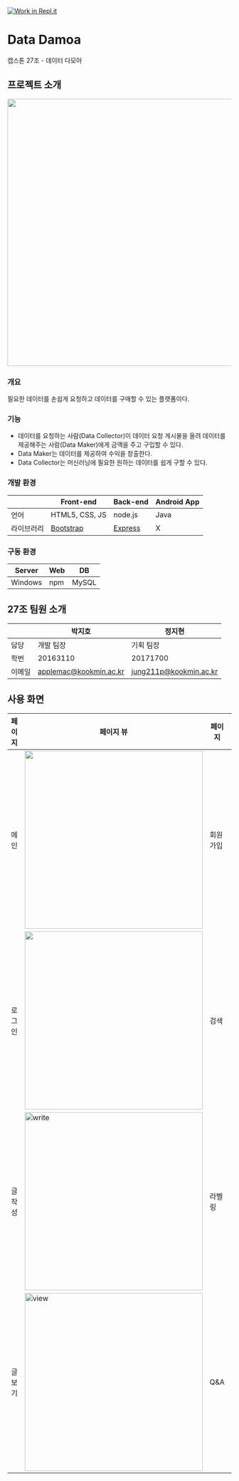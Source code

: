 [![Work in Repl.it](https://classroom.github.com/assets/work-in-replit-14baed9a392b3a25080506f3b7b6d57f295ec2978f6f33ec97e36a161684cbe9.svg)](https://classroom.github.com/online_ide?assignment_repo_id=354289&assignment_repo_type=GroupAssignmentRepo)
<!-- Data Damoa -->
# Data Damoa
캡스톤 27조 - 데이터 다모아
## 프로젝트 소개

<img width="600" src="https://user-images.githubusercontent.com/6459539/113539084-e0829300-9617-11eb-8df6-cff2dc69ff7b.png">


### 개요
필요한 데이터를 손쉽게 요청하고 데이터를 구매할 수 있는 플랫폼이다. 

### 기능
* 데이터를 요청하는 사람(Data Collector)이 데이터 요청 게시물을 올려 데이터를 제공해주는 사람(Data Maker)에게 금액을 주고 구입할 수 있다.
* Data Maker는 데이터를 제공하여 수익을 창출한다.
* Data Collector는 머신러닝에 필요한 원하는 데이터를 쉽게 구할 수 있다.

### 개발 환경
||Front-end|Back-end|Android App|
|-|-----|-----|-----|
|언어|HTML5, CSS, JS|node.js|Java|
|라이브러리|[Bootstrap](https://getbootstrap.com/)|[Express](https://expressjs.com/ko/)|X|

 
### 구동 환경
|Server|Web|DB|
|-|-|-|
|Windows|npm|MySQL|


## 27조 팀원 소개
||박지호|정지현|
|-|-----|-----|
|담당|개발 팀장|기획 팀장|
|학번|20163110|20171700|
|이메일|applemac@kookmin.ac.kr|jung211p@kookmin.ac.kr|

## 사용 화면

| 페이지 | 페이지 뷰 |페이지|페이지 뷰|
|------|-----|----|-----|
|메인|<img width="400" src="https://user-images.githubusercontent.com/6459539/113546819-b8029500-9627-11eb-9db8-7a96fc3c6085.png"> |회원가입|<img width="400" src="https://user-images.githubusercontent.com/6459539/113546904-e1232580-9627-11eb-8621-898d69db0131.png">
|로그인|<img width="400" src="https://user-images.githubusercontent.com/6459539/113546950-f8faa980-9627-11eb-9d4f-0b05fc321177.png">|검색|<img width="400" alt="search" src="https://user-images.githubusercontent.com/6459539/113547031-20517680-9628-11eb-8fab-66e8b1c76114.png">|
|글 작성|<img width="400" alt="write" src="https://user-images.githubusercontent.com/6459539/113547086-35c6a080-9628-11eb-97aa-ac75aa020669.png">|라벨링|<img width="400" alt="labelling" src="https://user-images.githubusercontent.com/6459539/113547116-41b26280-9628-11eb-8230-84924bd3f48f.png">|
|글 보기|<img width="400" alt="view" src="https://user-images.githubusercontent.com/6459539/113547156-542c9c00-9628-11eb-85a9-7c2681baa7bf.png">|Q&A|<img width="400" alt="q a" src="https://user-images.githubusercontent.com/6459539/113547167-57c02300-9628-11eb-9300-9b83bfd13c30.png">|
